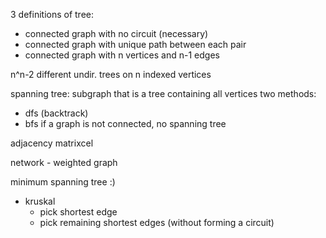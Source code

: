 3 definitions of tree:
- connected graph with no circuit (necessary)
- connected graph with unique path between each pair
- connected graph with n vertices and n-1 edges

n^n-2 different undir. trees on n indexed vertices

spanning tree: subgraph that is a tree containing all vertices
two methods:
- dfs (backtrack)
- bfs
if a graph is not connected, no spanning tree

adjacency matrixcel

network - weighted graph

minimum spanning tree :)
- kruskal
	- pick shortest edge
	- pick remaining shortest edges (without forming a circuit)
